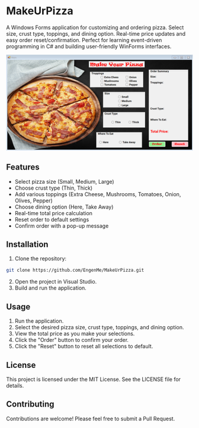 # MakeUrPizza

A Windows Forms application for customizing and ordering pizza. Select size, crust type, toppings, and dining option. Real-time price updates and easy order reset/confirmation. Perfect for learning event-driven programming in C# and building user-friendly WinForms interfaces.

![Main Screen](img/mainScreen.png)

## Features

- Select pizza size (Small, Medium, Large)
- Choose crust type (Thin, Thick)
- Add various toppings (Extra Cheese, Mushrooms, Tomatoes, Onion, Olives, Pepper)
- Choose dining option (Here, Take Away)
- Real-time total price calculation
- Reset order to default settings
- Confirm order with a pop-up message

## Installation

1. Clone the repository:
```sh
git clone https://github.com/EngenMe/MakeUrPizza.git
```

2. Open the project in Visual Studio.
3. Build and run the application.

## Usage

1. Run the application.
2. Select the desired pizza size, crust type, toppings, and dining option.
3. View the total price as you make your selections.
4. Click the "Order" button to confirm your order.
5. Click the "Reset" button to reset all selections to default.

## License

This project is licensed under the MIT License. See the LICENSE file for details.

## Contributing

Contributions are welcome! Please feel free to submit a Pull Request.
